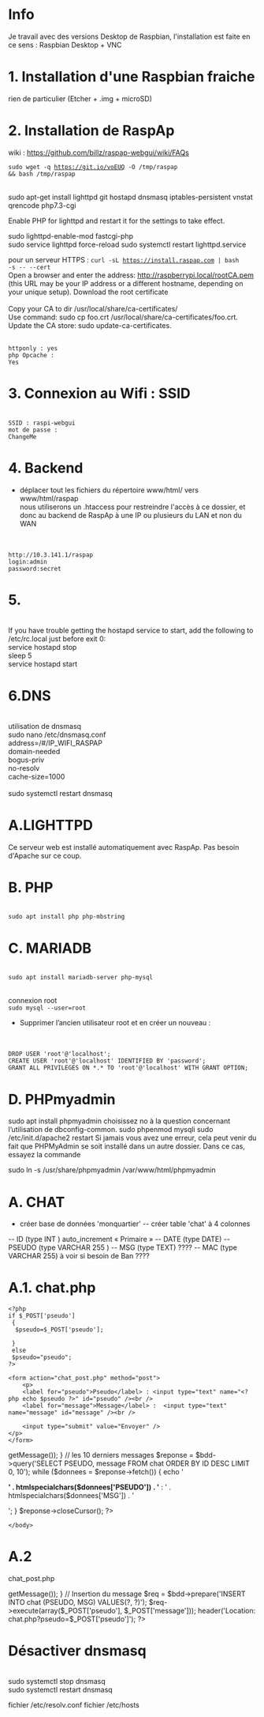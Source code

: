 # Info
Je travail avec des versions Desktop de Raspbian, l'installation est faite en ce sens : Raspbian Desktop + VNC

# 1. Installation d'une Raspbian fraiche
rien de particulier (Etcher + .img + microSD)

# 2. Installation de RaspAp
wiki : https://github.com/billz/raspap-webgui/wiki/FAQs

<code>sudo wget -q https://git.io/voEUQ -O /tmp/raspap && bash /tmp/raspap</code>

<br>sudo apt-get install lighttpd git hostapd dnsmasq iptables-persistent vnstat qrencode php7.3-cgi

Enable PHP for lighttpd and restart it for the settings to take effect.

sudo lighttpd-enable-mod fastcgi-php    
sudo service lighttpd force-reload
sudo systemctl restart lighttpd.service


pour un serveur HTTPS : 
<code>curl -sL https://install.raspap.com | bash -s -- --cert</code>
<br>Open a browser and enter the address: http://raspberrypi.local/rootCA.pem (this URL may be your IP address or a different hostname, depending on your unique setup). Download the root certificate
<br>
<br>Copy your CA to dir /usr/local/share/ca-certificates/
<br>Use command: sudo cp foo.crt /usr/local/share/ca-certificates/foo.crt.
<br>Update the CA store: sudo update-ca-certificates.

<br><code>httponly : yes</code>
<br><code>php Opcache : Yes</code>

# 3. Connexion au Wifi : SSID
<br><code>SSID : raspi-webgui</code>
<br><code>mot de passe : ChangeMe</code>

# 4. Backend
- déplacer tout les fichiers du répertoire www/html/ vers www/html/raspap
<br>nous utiliserons un .htaccess pour restreindre l'accès à ce dossier, et donc au backend de RaspAp à une IP ou plusieurs du LAN et non du WAN
<br>
<br><code>http://10.3.141.1/raspap</code>
<br><code>login:admin</code>
<br><code>password:secret</code>

# 5.
<br>If you have trouble getting the hostapd service to start, add the following to /etc/rc.local just before exit 0:
<br>service hostapd stop
<br>sleep 5
<br>service hostapd start

# 6.DNS
<br>utilisation de dnsmasq
<br>sudo nano /etc/dnsmasq.conf
<br>address=/#/IP_WIFI_RASPAP
<br>domain-needed
<br>bogus-priv
<br>no-resolv
<br>cache-size=1000
<br>
<br>sudo systemctl restart dnsmasq

# A.LIGHTTPD
 Ce serveur web est installé automatiquement avec RaspAp. Pas besoin d'Apache sur ce coup.

# B. PHP
<br><code>sudo apt install php php-mbstring</code>

# C. MARIADB
<br><code>sudo apt install mariadb-server php-mysql</code>

<br>connexion root
<br><code>sudo mysql --user=root</code>

- Supprimer l’ancien utilisateur root et en créer un nouveau :
<br>
<br><code>DROP USER 'root'@'localhost';</code>
<br><code>CREATE USER 'root'@'localhost' IDENTIFIED BY 'password';</code>
<br><code>GRANT ALL PRIVILEGES ON *.* TO 'root'@'localhost' WITH GRANT OPTION;</code>

# D. PHPmyadmin
sudo apt install phpmyadmin
 choisissez no à la question concernant l’utilisation de dbconfig-common.
 sudo phpenmod mysqli
sudo /etc/init.d/apache2 restart
Si jamais vous avez une erreur, cela peut venir du fait que PHPMyAdmin se soit installé dans un autre dossier. Dans ce cas, essayez la commande

sudo ln -s /usr/share/phpmyadmin /var/www/html/phpmyadmin

# A. CHAT

- créer base de données 'monquartier'
-- créer table 'chat' à 4 colonnes

-- ID (type INT  ) auto_increment « Primaire »
-- DATE (type DATE)
-- PSEUDO (type VARCHAR 255 )
-- MSG (type TEXT)
???? -- MAC (type VARCHAR 255) à voir si besoin de Ban ????

# A.1. chat.php

<!DOCTYPE html>
<html>
    <head>
        <meta charset="utf-8" />
        <title>Chat</title>
    </head>
    <style>
    form
    {
        text-align:center;
    }
    </style>
    <body>
    
    <?php
    if $_POST['pseudo']
     {
      $pseudo=$_POST['pseudo'];
      
     }
     else
     $pseudo="pseudo";
    ?>
    
    <form action="chat_post.php" method="post">
        <p>
        <label for="pseudo">Pseudo</label> : <input type="text" name="<?php echo $pseudo ?>" id="pseudo" /><br />
        <label for="message">Message</label> :  <input type="text" name="message" id="message" /><br />

        <input type="submit" value="Envoyer" />
	</p>
    </form>

<?php
// Connexion à la base de données
try
{
	$bdd = new PDO('mysql:host=localhost;dbname=chat;charset=utf8', 'root', 'motdepasse');
}
catch(Exception $e)
{
        die('Erreur : '.$e->getMessage());
}

// les 10 derniers messages
$reponse = $bdd->query('SELECT PSEUDO, message FROM chat ORDER BY ID DESC LIMIT 0, 10');

while ($donnees = $reponse->fetch())
{
	echo '<p><strong>' . htmlspecialchars($donnees['PSEUDO']) . '</strong> : ' . htmlspecialchars($donnees['MSG']) . '</p>';
}

$reponse->closeCursor();

?>
    </body>
</html>

# A.2
chat_post.php

<?php
// Connexion à la base de données
try
{
	$bdd = new PDO('mysql:host=localhost;dbname=chat;charset=utf8', 'root', 'motdepasse');
}
catch(Exception $e)
{
        die('Erreur : '.$e->getMessage());
}

// Insertion du message
$req = $bdd->prepare('INSERT INTO chat (PSEUDO, MSG) VALUES(?, ?)');
$req->execute(array($_POST['pseudo'], $_POST['message']));

header('Location: chat.php?pseudo=$_POST['pseudo']');
?>


# Désactiver dnsmasq
<br>sudo systemctl stop dnsmasq
<br>sudo systemctl restart dnsmasq

fichier /etc/resolv.conf
 fichier /etc/hosts
 

